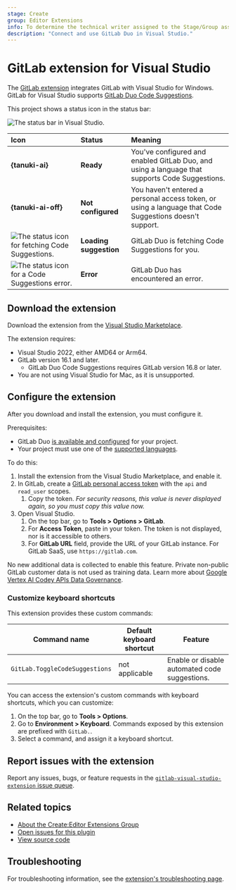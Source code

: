 ```yaml
---
stage: Create
group: Editor Extensions
info: To determine the technical writer assigned to the Stage/Group associated with this page, see https://handbook.gitlab.com/handbook/product/ux/technical-writing/#assignments
description: "Connect and use GitLab Duo in Visual Studio."
---
```


# GitLab extension for Visual Studio

The [GitLab extension](https://marketplace.visualstudio.com/items?itemName=GitLab.GitLabExtensionForVisualStudio)
integrates GitLab with Visual Studio for Windows. GitLab for Visual Studio supports
[GitLab Duo Code Suggestions](../../user/project/repository/code_suggestions/index.md).

This project shows a status icon in the status bar:

![The status bar in Visual Studio.](../img/visual_studio_status_bar_v17_4.png)

| Icon | Status | Meaning |
| :--- | :----- | :------ |
| **{tanuki-ai}** | **Ready** | You've configured and enabled GitLab Duo, and using a language that supports Code Suggestions. |
| **{tanuki-ai-off}** | **Not configured** | You haven't entered a personal access token, or using a language that Code Suggestions doesn't support. |
| ![The status icon for fetching Code Suggestions.](../img/code_suggestions_loading_v17_4.svg) | **Loading suggestion** | GitLab Duo is fetching Code Suggestions for you. |
| ![The status icon for a Code Suggestions error.](../img/code_suggestions_error_v17_4.svg) | **Error** | GitLab Duo has encountered an error. |

## Download the extension

Download the extension from the
[Visual Studio Marketplace](https://marketplace.visualstudio.com/items?itemName=GitLab.GitLabExtensionForVisualStudio).

The extension requires:

- Visual Studio 2022, either AMD64 or Arm64.
- GitLab version 16.1 and later.
  - GitLab Duo Code Suggestions requires GitLab version 16.8 or later.
- You are not using Visual Studio for Mac, as it is unsupported.

## Configure the extension

After you download and install the extension, you must configure it.

Prerequisites:

- GitLab Duo [is available and configured](../../user/gitlab_duo/turn_on_off.md) for your project.
- Your project must use one of the
  [supported languages](../../user/project/repository/code_suggestions/supported_extensions.md#supported-languages).

To do this:

1. Install the extension from the Visual Studio Marketplace, and enable it.
1. In GitLab, create a [GitLab personal access token](../../user/profile/personal_access_tokens.md#create-a-personal-access-token)
   with the `api` and `read_user` scopes.
   1. Copy the token. _For security reasons, this value is never displayed again, so you must copy this value now._
1. Open Visual Studio.
   1. On the top bar, go to **Tools > Options > GitLab**.
   1. For **Access Token**, paste in your token. The token is not displayed, nor is it accessible to others.
   1. For **GitLab URL** field, provide the URL of your GitLab instance. For GitLab SaaS, use `https://gitlab.com`.

No new additional data is collected to enable this feature. Private non-public GitLab customer data is not used as training data.
Learn more about [Google Vertex AI Codey APIs Data Governance](https://cloud.google.com/vertex-ai/generative-ai/docs/data-governance).

### Customize keyboard shortcuts

This extension provides these custom commands:

| Command name                   | Default keyboard shortcut | Feature |
|--------------------------------|---------------------------|---------|
| `GitLab.ToggleCodeSuggestions` | not applicable            | Enable or disable automated code suggestions. |

You can access the extension's custom commands with keyboard shortcuts, which you can customize:

1. On the top bar, go to **Tools > Options**.
1. Go to **Environment > Keyboard**. Commands exposed by this extension are prefixed with `GitLab.`.
1. Select a command, and assign it a keyboard shortcut.

## Report issues with the extension

Report any issues, bugs, or feature requests in the
[`gitlab-visual-studio-extension` issue queue](https://gitlab.com/gitlab-org/editor-extensions/gitlab-visual-studio-extension/-/issues).

## Related topics

- [About the Create:Editor Extensions Group](https://handbook.gitlab.com/handbook/engineering/development/dev/create/editor-extensions/)
- [Open issues for this plugin](https://gitlab.com/gitlab-org/editor-extensions/gitlab-visual-studio-extension/-/issues/)
- [View source code](https://gitlab.com/gitlab-org/editor-extensions/gitlab-visual-studio-extension)

## Troubleshooting

For troubleshooting information, see the
[extension's troubleshooting page](visual_studio_troubleshooting.md).
